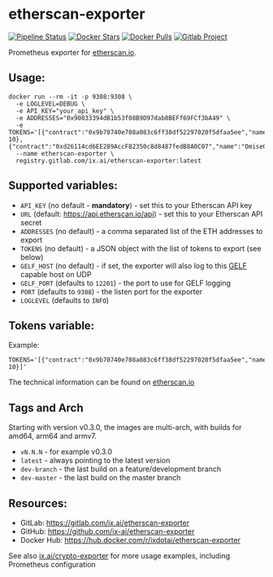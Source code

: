 # etherscan-exporter

[![Pipeline Status](https://gitlab.com/ix.ai/etherscan-exporter/badges/master/pipeline.svg)](https://gitlab.com/ix.ai/etherscan-exporter/)
[![Docker Stars](https://img.shields.io/docker/stars/ixdotai/etherscan-exporter.svg)](https://hub.docker.com/r/ixdotai/etherscan-exporter/)
[![Docker Pulls](https://img.shields.io/docker/pulls/ixdotai/etherscan-exporter.svg)](https://hub.docker.com/r/ixdotai/etherscan-exporter/)
[![Gitlab Project](https://img.shields.io/badge/GitLab-Project-554488.svg)](https://gitlab.com/ix.ai/etherscan-exporter/)

Prometheus exporter for [etherscan.io](https://etherscan.io).

## Usage:
```
docker run --rm -it -p 9308:9308 \
  -e LOGLEVEL=DEBUG \
  -e API_KEY="your_api_key" \
  -e ADDRESSES="0x90833394dB1b53f08B9D97dab8BEFf69FCf3bA49" \
  -e TOKENS='[{"contract":"0x9b70740e708a083c6ff38df52297020f5dfaa5ee","name":"Daneel","short":"DAN","decimals": 10},{"contract":"0xd26114cd6EE289AccF82350c8d8487fedB8A0C07","name":"OmiseGO","short":"OMG","decimals":18}]'
  --name etherscan-exporter \
  registry.gitlab.com/ix.ai/etherscan-exporter:latest
```

## Supported variables:
* `API_KEY` (no default - **mandatory**) - set this to your Etherscan API key
* `URL` (default: https://api.etherscan.io/api) - set this to your Etherscan API secret
* `ADDRESSES` (no default) - a comma separated list of the ETH addresses to export
* `TOKENS` (no default) - a JSON object with the list of tokens to export (see below)
* `GELF_HOST` (no default) - if set, the exporter will also log to this [GELF](https://docs.graylog.org/en/3.0/pages/gelf.html) capable host on UDP
* `GELF_PORT` (defaults to `12201`) - the port to use for GELF logging
* `PORT` (defaults to `9308`) - the listen port for the exporter
* `LOGLEVEL` (defaults to `INFO`)

## Tokens variable:
Example:
```
TOKENS='[{"contract":"0x9b70740e708a083c6ff38df52297020f5dfaa5ee","name":"Daneel","short":"DAN","decimals": 10}]'
```

The technical information can be found on [etherscan.io](https://etherscan.io/token/0x9b70740e708a083c6ff38df52297020f5dfaa5ee#readContract)

## Tags and Arch

Starting with version v0.3.0, the images are multi-arch, with builds for amd64, arm64 and armv7.
* `vN.N.N` - for example v0.3.0
* `latest` - always pointing to the latest version
* `dev-branch` - the last build on a feature/development branch
* `dev-master` - the last build on the master branch

## Resources:
* GitLab: https://gitlab.com/ix.ai/etherscan-exporter
* GitHub: https://github.com/ix-ai/etherscan-exporter
* Docker Hub: https://hub.docker.com/r/ixdotai/etherscan-exporter

See also [ix.ai/crypto-exporter](https://gitlab.com/ix.ai/crypto-exporter) for more usage examples, including Prometheus configuration
